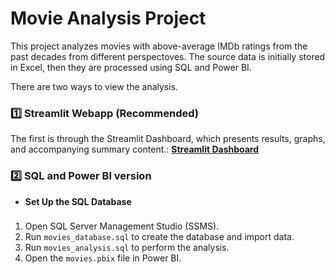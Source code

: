 # Movie Analysis Project

This project analyzes movies with above-average IMDb ratings from the past decades from different perspectoves. The source data is initially stored in Excel, then they are processed using SQL and Power BI.

There are two ways to view the analysis.

### 1️⃣ Streamlit Webapp (Recommended)
The first is through the Streamlit Dashboard, which presents results, graphs, and accompanying summary content.:
**[Streamlit Dashboard](https://movies-streamlit-example.herokuapp.com)**

### 2️⃣ SQL and Power BI version
- **Set Up the SQL Database**

### 
1. Open SQL Server Management Studio (SSMS).
2. Run `movies_database.sql` to create the database and import data.
3. Run `movies_analysis.sql` to perform the analysis.
4. Open the `movies.pbix` file in Power BI.